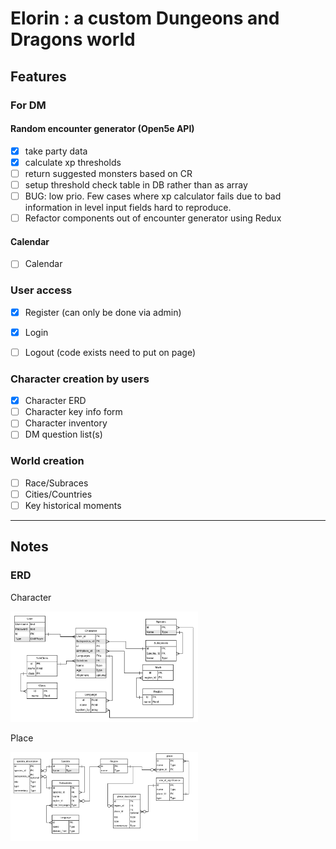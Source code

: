 # Elorin : a custom Dungeons and Dragons world

## Features

### For DM

#### Random encounter generator (Open5e API)
- [x] take party data
- [x] calculate xp thresholds
- [ ] return suggested monsters based on CR
- [ ] setup threshold check table in DB rather than as array
- [ ] BUG: low prio. Few cases where xp calculator fails due to bad information in level input fields hard to reproduce.
- [ ] Refactor components out of encounter generator using Redux

#### Calendar
- [ ] Calendar

### User access

- [x] Register (can only be done via admin)
- [x] Login
- [ ] Logout (code exists need to put on page)


### Character creation by users

- [x] Character ERD
- [ ] Character key info form
- [ ] Character inventory
- [ ] DM question list(s)

### World creation

- [ ] Race/Subraces
- [ ] Cities/Countries
- [ ] Key historical moments

----

## Notes

### ERD

Character

<img src='https://raw.githubusercontent.com/jennikate/elorin/master/readme_images/character-ERD.png' width='300px' />

Place

<img src='https://raw.githubusercontent.com/jennikate/elorin/master/readme_images/place-ERD.png' width='300px' />



